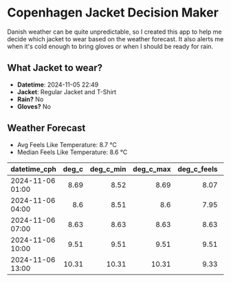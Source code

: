 
# Copenhagen Jacket Decision Maker

Danish weather can be quite unpredictable, so I created this app to help me decide which jacket to wear based on the weather forecast. 
It also alerts me when it's cold enough to bring gloves or when I should be ready for rain.

## What Jacket to wear?

- **Datetime**: 2024-11-05 22:49
- **Jacket**: Regular Jacket and T-Shirt
- **Rain?** No
- **Gloves?** No

## Weather Forecast
- Avg Feels Like Temperature: 8.7 °C
- Median Feels Like Temperature: 8.6 °C

| datetime_cph     |   deg_c |   deg_c_min |   deg_c_max |   deg_c_feels | weather   | wind   | rain   |
|:-----------------|--------:|------------:|------------:|--------------:|:----------|:-------|:-------|
| 2024-11-06 01:00 |    8.69 |        8.52 |        8.69 |          8.07 | Clouds    | Low    | None   |
| 2024-11-06 04:00 |    8.6  |        8.51 |        8.6  |          7.95 | Clouds    | Low    | None   |
| 2024-11-06 07:00 |    8.63 |        8.63 |        8.63 |          8.63 | Clouds    | Low    | None   |
| 2024-11-06 10:00 |    9.51 |        9.51 |        9.51 |          9.51 | Clouds    | Low    | None   |
| 2024-11-06 13:00 |   10.31 |       10.31 |       10.31 |          9.33 | Clouds    | Low    | None   |
        